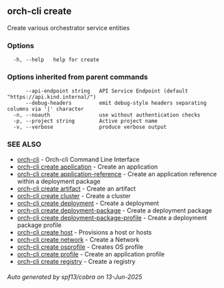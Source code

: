 ## orch-cli create

Create various orchestrator service entities

### Options

```
  -h, --help   help for create
```

### Options inherited from parent commands

```
      --api-endpoint string   API Service Endpoint (default "https://api.kind.internal/")
      --debug-headers         emit debug-style headers separating columns via '|' character
  -n, --noauth                use without authentication checks
  -p, --project string        Active project name
  -v, --verbose               produce verbose output
```

### SEE ALSO

* [orch-cli](orch-cli.md)	 - Orch-cli Command Line Interface
* [orch-cli create application](orch-cli_create_application.md)	 - Create an application
* [orch-cli create application-reference](orch-cli_create_application-reference.md)	 - Create an application reference within a deployment package
* [orch-cli create artifact](orch-cli_create_artifact.md)	 - Create an artifact
* [orch-cli create cluster](orch-cli_create_cluster.md)	 - Create a cluster
* [orch-cli create deployment](orch-cli_create_deployment.md)	 - Create a deployment
* [orch-cli create deployment-package](orch-cli_create_deployment-package.md)	 - Create a deployment package
* [orch-cli create deployment-package-profile](orch-cli_create_deployment-package-profile.md)	 - Create a deployment package profile
* [orch-cli create host](orch-cli_create_host.md)	 - Provisions a host or hosts
* [orch-cli create network](orch-cli_create_network.md)	 - Create a Network
* [orch-cli create osprofile](orch-cli_create_osprofile.md)	 - Creates OS profile
* [orch-cli create profile](orch-cli_create_profile.md)	 - Create an application profile
* [orch-cli create registry](orch-cli_create_registry.md)	 - Create a registry

###### Auto generated by spf13/cobra on 13-Jun-2025
